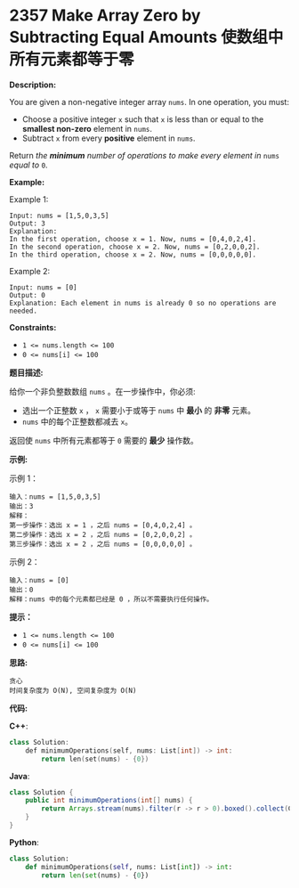 # 2357 Make Array Zero by Subtracting Equal Amounts 使数组中所有元素都等于零

__Description:__

You are given a non-negative integer array `nums`. In one operation, you must:

- Choose a positive integer `x` such that `x` is less than or equal to the __smallest non-zero__ element in `nums`.
- Subtract `x` from every __positive__ element in `nums`.

Return _the __minimum__ number of operations to make every element in_ `nums` _equal to_ `0`.

__Example:__

Example 1:

```text
Input: nums = [1,5,0,3,5]
Output: 3
Explanation:
In the first operation, choose x = 1. Now, nums = [0,4,0,2,4].
In the second operation, choose x = 2. Now, nums = [0,2,0,0,2].
In the third operation, choose x = 2. Now, nums = [0,0,0,0,0].
```

Example 2:

```text
Input: nums = [0]
Output: 0
Explanation: Each element in nums is already 0 so no operations are needed.
```

__Constraints:__

- `1 <= nums.length <= 100`
- `0 <= nums[i] <= 100`

__题目描述:__

给你一个非负整数数组 `nums` 。在一步操作中，你必须:

- 选出一个正整数 `x` ， `x` 需要小于或等于 `nums` 中 __最小__ 的 __非零__ 元素。
- `nums` 中的每个正整数都减去 `x`。

返回使 `nums` 中所有元素都等于 `0` 需要的 __最少__ 操作数。

__示例:__

示例 1：

```text
输入：nums = [1,5,0,3,5]
输出：3
解释：
第一步操作：选出 x = 1 ，之后 nums = [0,4,0,2,4] 。
第二步操作：选出 x = 2 ，之后 nums = [0,2,0,0,2] 。
第三步操作：选出 x = 2 ，之后 nums = [0,0,0,0,0] 。
```

示例 2：

```text
输入：nums = [0]
输出：0
解释：nums 中的每个元素都已经是 0 ，所以不需要执行任何操作。
```

__提示：__

- `1 <= nums.length <= 100`
- `0 <= nums[i] <= 100`

__思路:__

```text
贪心
时间复杂度为 O(N), 空间复杂度为 O(N)
```

__代码:__

__C++__:

```C++
class Solution:
    def minimumOperations(self, nums: List[int]) -> int:
        return len(set(nums) - {0})
```

__Java__:

```Java
class Solution {
    public int minimumOperations(int[] nums) {
        return Arrays.stream(nums).filter(r -> r > 0).boxed().collect(Collectors.toSet()).size();
    }
}
```

__Python__:

```Python
class Solution:
    def minimumOperations(self, nums: List[int]) -> int:
        return len(set(nums) - {0})
```
